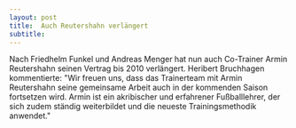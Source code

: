 ```yaml
---
layout: post
title:  Auch Reutershahn verlängert
subtitle:  
---
```


Nach Friedhelm Funkel und Andreas Menger hat nun auch Co-Trainer Armin Reutershahn seinen Vertrag bis 2010 verlängert. Heribert Bruchhagen kommentierte: "Wir freuen uns, dass das Trainerteam mit Armin Reutershahn seine gemeinsame Arbeit auch in der kommenden Saison fortsetzen wird. Armin ist ein akribischer und erfahrener Fußballlehrer, der sich zudem ständig weiterbildet und die neueste Trainingsmethodik anwendet."


